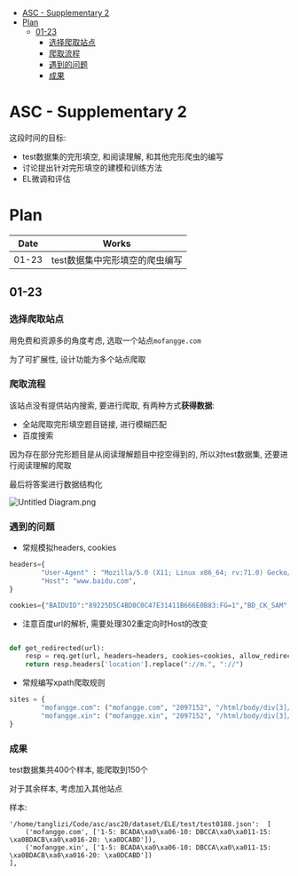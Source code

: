 
<!-- vim-markdown-toc Marked -->

* [ASC - Supplementary 2](#asc---supplementary-2)
* [Plan](#plan)
    * [01-23](#01-23)
        * [选择爬取站点](#选择爬取站点)
        * [爬取流程](#爬取流程)
        * [遇到的问题](#遇到的问题)
        * [成果](#成果)

<!-- vim-markdown-toc -->

# ASC - Supplementary 2

这段时间的目标:
- test数据集的完形填空, 和阅读理解, 和其他完形爬虫的编写
- 讨论提出针对完形填空的建模和训练方法
- EL微调和评估


# Plan

| Date  | Works                          |
|-------|--------------------------------|
| 01-23 | test数据集中完形填空的爬虫编写 |


## 01-23

### 选择爬取站点

用免费和资源多的角度考虑, 选取一个站点`mofangge.com`

为了可扩展性, 设计功能为多个站点爬取


### 爬取流程

该站点没有提供站内搜索, 要进行爬取, 有两种方式**获得数据**:
- 全站爬取完形填空题目链接, 进行模糊匹配
- 百度搜索

因为存在部分完形题目是从阅读理解题目中挖空得到的, 所以对test数据集, 还要进行阅读理解的爬取

最后将答案进行数据结构化

![Untitled Diagram.png](https://i.loli.net/2020/01/23/1Oj3MRwodSDAmFc.png)


### 遇到的问题

- 常规模拟headers, cookies
```python
headers={
        "User-Agent" : "Mozilla/5.0 (X11; Linux x86_64; rv:71.0) Gecko/20100101 Firefox/71.0",
        "Host": "www.baidu.com",
}

cookies={"BAIDUID":"89225D5C4BD0C0C47E31411B666E0B83:FG=1","BD_CK_SAM":"1","BD_HOME":"1","BD_UPN":"133352" ...

```

- 注意百度url的解析, 需要处理302重定向时Host的改变
```python

def get_redirected(url):
    resp = req.get(url, headers=headers, cookies=cookies, allow_redirects=False)
    return resp.headers['location'].replace("://m.", "://")

```

- 常规编写xpath爬取规则
```python
sites = {
        "mofangge.com": ("mofangge.com", "2097152", "/html/body/div[3]/div[3]/div[3]/div[2]/div/table[1]/tbody/tr/td/div/text()"),
        "mofangge.xin": ("mofangge.xin", "2097152", "/html/body/div[3]/div[3]/div[3]/div[2]/div/table[1]/tbody/tr/td/div/text()")
}
```

### 成果

test数据集共400个样本, 能爬取到150个

对于其余样本, 考虑加入其他站点

样本:
```
'/home/tanglizi/Code/asc/asc20/dataset/ELE/test/test0188.json':  [
    ('mofangge.com', ['1-5: BCADA\xa0\xa06-10: DBCCA\xa0\xa011-15: \xa0BDACB\xa0\xa016-20: \xa0DCABD']),
    ('mofangge.xin', ['1-5: BCADA\xa0\xa06-10: DBCCA\xa0\xa011-15: \xa0BDACB\xa0\xa016-20: \xa0DCABD'])
],
```
